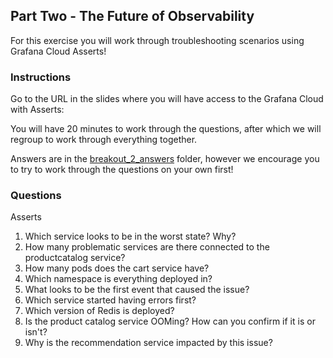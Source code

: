 ## Part Two - The Future of Observability
For this exercise you will work through troubleshooting scenarios using Grafana Cloud Asserts!

### Instructions
Go to the URL in the slides where you will have access to the Grafana Cloud with Asserts:

You will have 20 minutes to work through the questions, after which we will regroup to work through everything together.
 
Answers are in the [breakout_2_answers](./breakout_2_answers) folder, however we encourage you to try to work through the questions on your own first!

### Questions
Asserts
1. Which service looks to be in the worst state? Why?
1. How many problematic services are there connected to the productcatalog service?
1. How many pods does the cart service have?
1. Which namespace is everything deployed in?
1. What looks to be the first event that caused the issue? 
1. Which service started having errors first? 
1. Which version of Redis is deployed?
1. Is the product catalog service OOMing? How can you confirm if it is or isn't?
1. Why is the recommendation service impacted by this issue?

